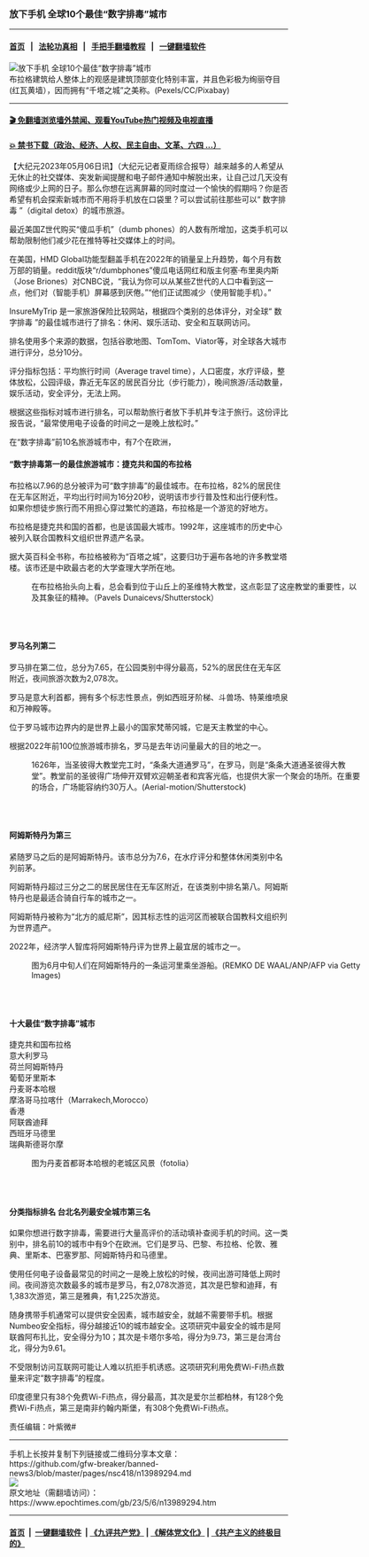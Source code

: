 ### 放下手机 全球10个最佳“数字排毒”城市
------------------------

#### [首页](https://github.com/gfw-breaker/banned-news3/blob/master/README.md) &nbsp;&nbsp;|&nbsp;&nbsp; [法轮功真相](https://github.com/begood0513/basic/blob/master/README.md)  &nbsp;&nbsp;|&nbsp;&nbsp; [手把手翻墙教程](https://github.com/gfw-breaker/guides/wiki)  &nbsp;&nbsp;|&nbsp;&nbsp; [一键翻墙软件](https://github.com/gfw-breaker/nogfw/blob/master/README.md)  



<div><img alt="放下手机 全球10个最佳“数字排毒”城市" class="attachment-djy_600_400 size-djy_600_400 wp-post-image" src="https://i.epochtimes.com/assets/uploads/2017/10/84be85a0408973beed340ddea2c1cd85-600x400.jpg"/>
<div class="caption">
 布拉格建筑给人整体上的观感是建筑顶部变化特别丰富，并且色彩极为绚丽夺目(红瓦黄墙），因而拥有“千塔之城”之美称。(Pexels/CC/Pixabay)
</div></div><hr/>

#### [ 🎬  免翻墙浏览墙外禁闻、观看YouTube热门视频及电视直播](https://github.com/gfw-breaker/HelloWorld)

#### [ 💥  禁书下载（政治、经济、人权、民主自由、文革、六四 ...）](https://github.com/gfw-breaker/books/blob/master/README.md)

<div><p>
 【大纪元2023年05月06日讯】（大纪元记者夏雨综合报导）越来越多的人希望从无休止的社交媒体、突发新闻提醒和电子邮件通知中解脱出来，让自己过几天没有网络或少上网的日子。那么你想在远离屏幕的同时度过一个愉快的假期吗？你是否希望有机会探索新城市而不用将手机放在口袋里？可以尝试前往那些可以“
 <ok href="https://www.epochtimes.com/gb/tag/%E6%95%B0%E5%AD%97%E6%8E%92%E6%AF%92.html">
  数字排毒
 </ok>
 ”（digital detox）的城市旅游。
</p>
<p>
 最近美国Z世代购买“傻瓜手机”（dumb phones）的人数有所增加，这类手机可以帮助限制他们减少花在推特等社交媒体上的时间。
</p>
<p>
 在美国，HMD Global功能型翻盖手机在2022年的销量呈上升趋势，每个月有数万部的销量。reddit版块“r/dumbphones”傻瓜电话网红和版主何塞‧布里奥内斯（Jose Briones）对CNBC说，“我认为你可以从某些Z世代的人口中看到这一点，他们对（智能手机）屏幕感到厌倦。”“他们正试图减少（使用智能手机）。”
</p>
<p>
 <ok href="https://www.insuremytrip.com/travel-advice/travel-inspiration/best-destinations-for-digital-detox/">
  InsureMyTrip
 </ok>
 是一家旅游保险比较网站，根据四个类别的总体评分，对全球“
 <ok href="https://www.epochtimes.com/gb/tag/%E6%95%B0%E5%AD%97%E6%8E%92%E6%AF%92.html">
  数字排毒
 </ok>
 ”的最佳城市进行了排名：休闲、娱乐活动、安全和互联网访问。
</p>
<p>
 排名使用多个来源的数据，包括谷歌地图、TomTom、Viator等，对全球各大城市进行评分，总分10分。
</p>
<p>
 评分指标包括：平均旅行时间（Average travel time），人口密度，水疗评级，整体放松，公园评级，靠近无车区的居民百分比（步行能力），晚间旅游/活动数量，娱乐活动，安全评分，无法上网。
</p>
<p>
 根据这些指标对城市进行排名，可以帮助旅行者放下手机并专注于旅行。这份评比报告说，“最常使用电子设备的时间之一是晚上放松时。”
</p>
<p>
 在“数字排毒”前10名旅游城市中，有7个在欧洲，
</p>
<h4>
 “数字排毒第一的最佳旅游城市：捷克共和国的布拉格
</h4>
<p>
 布拉格以7.96的总分被评为可“数字排毒”的最佳城市。在布拉格，82%的居民住在无车区附近，平均出行时间为16分20秒，说明该市步行普及性和出行便利性。如果你想徒步旅行而不用担心穿过繁忙的道路，布拉格是一个游览的好地方。
</p>
<p>
 布拉格是捷克共和国的首都，也是该国最大城市。1992年，这座城市的历史中心被列入联合国教科文组织世界遗产名录。
</p>
<p>
 据大英百科全书称，布拉格被称为“百塔之城”，这要归功于遍布各地的许多教堂塔楼。该市还是中欧最古老的大学查理大学所在地。
</p>
<figure aria-describedby="caption-attachment-13781481" class="wp-caption alignnone" id="attachment_13781481" style="width: 600px">
 <ok href="https://i.epochtimes.com/assets/uploads/2022/07/id13781481-shutterstock_1337958572.jpg" target="_blank">
  <img alt="" class="size-large wp-image-13781481" src="https://i.epochtimes.com/assets/uploads/2022/07/id13781481-shutterstock_1337958572-600x401.jpg"/>
 </ok>
 <br/><figcaption class="wp-caption-text" id="caption-attachment-13781481">
  在布拉格抬头向上看，总会看到位于山丘上的圣维特大教堂，这点彰显了这座教堂的重要性，以及其象征的精神。（Pavels Dunaicevs/Shutterstock）
 </figcaption><br/>
</figure><br/>
<h4>
 罗马名列第二
</h4>
<p>
 罗马排在第二位，总分为7.65，在公园类别中得分最高，52%的居民住在无车区附近，夜间旅游次数为2,078次。
</p>
<p>
 罗马是意大利首都，拥有多个标志性景点，例如西班牙阶梯、斗兽场、特莱维喷泉和万神殿等。
</p>
<p>
 位于罗马城市边界内的是世界上最小的国家梵蒂冈城，它是天主教堂的中心。
</p>
<p>
 根据2022年前100位旅游城市排名，罗马是去年访问量最大的目的地之一。
</p>
<figure aria-describedby="caption-attachment-13629639" class="wp-caption alignnone" id="attachment_13629639" style="width: 600px">
 <ok href="https://i.epochtimes.com/assets/uploads/2022/03/id13629639-shutterstock_1233231415.jpg" target="_blank">
  <img alt="" class="size-large wp-image-13629639" src="https://i.epochtimes.com/assets/uploads/2022/03/id13629639-shutterstock_1233231415-600x338.jpg"/>
 </ok>
 <br/><figcaption class="wp-caption-text" id="caption-attachment-13629639">
  1626年，当圣彼得大教堂完工时，“条条大道通罗马”，在罗马，则是“条条大道通圣彼得大教堂”。教堂前的圣彼得广场伸开双臂欢迎朝圣者和宾客光临，也提供大家一个聚会的场所。在重要的场合，广场能容纳约30万人。(Aerial-motion/Shutterstock)
 </figcaption><br/>
</figure><br/>
<h4>
 阿姆斯特丹为第三
</h4>
<p>
 紧随罗马之后的是阿姆斯特丹。该市总分为7.6，在水疗评分和整体休闲类别中名列前茅。
</p>
<p>
 阿姆斯特丹超过三分之二的居民居住在无车区附近，在该类别中排名第八。阿姆斯特丹也是最适合骑自行车的城市之一。
</p>
<p>
 阿姆斯特丹被称为“北方的威尼斯”，因其标志性的运河区而被联合国教科文组织列为世界遗产。
</p>
<p>
 2022年，经济学人智库将阿姆斯特丹评为世界上最宜居的城市之一。
</p>
<figure aria-describedby="caption-attachment-13798974" class="wp-caption alignnone" id="attachment_13798974" style="width: 600px">
 <ok href="https://i.epochtimes.com/assets/uploads/2022/08/id13798974-GettyImages-1241364877.jpg" target="_blank">
  <img alt="" class="size-large wp-image-13798974" src="https://i.epochtimes.com/assets/uploads/2022/08/id13798974-GettyImages-1241364877-600x413.jpg"/>
 </ok>
 <br/><figcaption class="wp-caption-text" id="caption-attachment-13798974">
  图为6月中旬人们在阿姆斯特丹的一条运河里乘坐游船。(REMKO DE WAAL/ANP/AFP via Getty Images)
 </figcaption><br/>
</figure><br/>
<h4>
 十大最佳“数字排毒”城市
</h4>
<p>
 捷克共和国布拉格
 <br/>
 意大利罗马
 <br/>
 荷兰阿姆斯特丹
 <br/>
 葡萄牙里斯本
 <br/>
 丹麦哥本哈根
 <br/>
 摩洛哥马拉喀什（Marrakech,Morocco）
 <br/>
 香港
 <br/>
 阿联酋迪拜
 <br/>
 西班牙马德里
 <br/>
 瑞典斯德哥尔摩
</p>
<figure aria-describedby="caption-attachment-7434834" class="wp-caption alignnone" id="attachment_7434834" style="width: 600px">
 <ok href="https://i.epochtimes.com/assets/uploads/2016/03/1505242220282483.jpg" target="_blank">
  <img alt="" class="size-large wp-image-7434834" src="https://i.epochtimes.com/assets/uploads/2016/03/1505242220282483-600x400.jpg"/>
 </ok>
 <br/><figcaption class="wp-caption-text" id="caption-attachment-7434834">
  图为丹麦首都哥本哈根的老城区风景（fotolia）
 </figcaption><br/>
</figure><br/>
<h4>
 分类指标排名 台北名列最安全城市第三名
</h4>
<p>
 如果你想进行数字排毒，需要进行大量高评价的活动填补查阅手机的时间。这一类别中，排名前10的城市中有9个在欧洲。它们是罗马、巴黎、布拉格、伦敦、雅典、里斯本、巴塞罗那、阿姆斯特丹和马德里。
</p>
<p>
 使用任何电子设备最常见的时间之一是晚上放松的时候，夜间出游可降低上网时间。夜间游览次数最多的城市是罗马，有2,078次游览，其次是巴黎和迪拜，有1,383次游览，第三是雅典，有1,225次游览。
</p>
<p>
 随身携带手机通常可以提供安全因素，城市越安全，就越不需要带手机。根据Numbeo安全指标，得分越接近10的城市越安全。这项研究中最安全的城市是阿联酋阿布扎比，安全得分为10；其次是卡塔尔多哈，得分为9.73，第三是台湾台北，得分为9.61。
</p>
<p>
 不受限制访问互联网可能让人难以抗拒手机诱惑。这项研究利用免费Wi-Fi热点数量来评定“数字排毒”的程度。
</p>
<p>
 印度德里只有38个免费Wi-Fi热点，得分最高，其次是爱尔兰都柏林，有128个免费Wi-Fi热点，第三是南非约翰内斯堡，有308个免费Wi-Fi热点。
</p>
<p>
 责任编辑：叶紫微#
</p>
</div>
<hr/>
手机上长按并复制下列链接或二维码分享本文章：<br/>
https://github.com/gfw-breaker/banned-news3/blob/master/pages/nsc418/n13989294.md <br/>
<a href='https://github.com/gfw-breaker/banned-news3/blob/master/pages/nsc418/n13989294.md'><img src='https://github.com/gfw-breaker/banned-news3/blob/master/pages/nsc418/n13989294.md.png'/></a> <br/>
原文地址（需翻墙访问）：https://www.epochtimes.com/gb/23/5/6/n13989294.htm


------------------------
#### [首页](https://github.com/gfw-breaker/banned-news3/blob/master/README.md) &nbsp;|&nbsp; [一键翻墙软件](https://github.com/gfw-breaker/nogfw/blob/master/README.md) &nbsp;| [《九评共产党》](https://github.com/gfw-breaker/9ping.md/blob/master/README.md#九评之一评共产党是什么) | [《解体党文化》](https://github.com/gfw-breaker/jtdwh.md/blob/master/README.md) | [《共产主义的终极目的》](https://github.com/gfw-breaker/gczydzjmd.md/blob/master/README.md)


<img src='http://gfw-breaker.win/banned-news3/pages/nsc418/n13989294.md' width='0px' height='0px'/>
